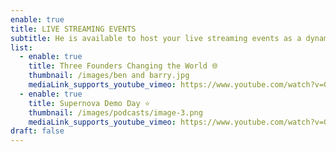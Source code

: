 ```yaml
---
enable: true
title: LIVE STREAMING EVENTS
subtitle: He is available to host your live streaming events as a dynamic MC.
list:
  - enable: true
    title: Three Founders Changing the World 🌐
    thumbnail: /images/ben and barry.jpg
    mediaLink_supports_youtube_vimeo: https://www.youtube.com/watch?v=G2SqSljZBy4
  - enable: true
    title: Supernova Demo Day ⭐
    thumbnail: /images/podcasts/image-3.png
    mediaLink_supports_youtube_vimeo: https://www.youtube.com/watch?v=G2SqSljZBy4
draft: false
---
```

